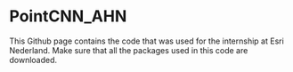 # PointCNN_AHN

This Github page contains the code that was used for the internship at Esri Nederland. Make sure that all the packages used in this code are downloaded.
